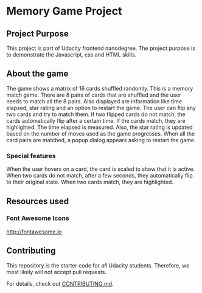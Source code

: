 # Memory Game Project

## Project Purpose

This project is part of Udacity frontend nanodegree. The project purpose is to demonstrate the Javascript, css and HTML skills.

## About the game

The game shows a matrix of 16 cards shuffled randomly. This is a memory match game. There are 8 pairs of cards that are shuffled and the user needs to match all the 8 pairs.
Also displayed are information like time elapsed, star rating and an option to restart the game.
The user can flip any two cards and try to match them. If two flipped cards do not match, the cards automatically flip after a certain time. If the cards match, they are highlighted.
The time elapsed is measured. Also, the star rating is updated based on the number of moves used as the game progresses. 
When all the card pairs are matched, a popup dialog appears asking to restart the game.

### Special features
When the user hovers on a card, the card is scaled to show that it is active.
When two cards do not match, after a few seconds, they automatically flip to their original state.
When two cards match, they are highlighted.

## Resources used

### Font Awesome Icons

http://fontawesome.io


## Contributing

This repository is the starter code for _all_ Udacity students. Therefore, we most likely will not accept pull requests.

For details, check out [CONTRIBUTING.md](CONTRIBUTING.md).
